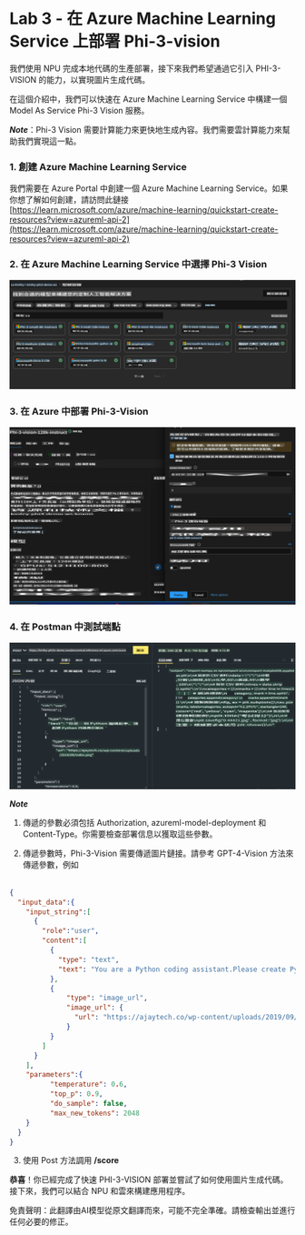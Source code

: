 # **Lab 3 - 在 Azure Machine Learning Service 上部署 Phi-3-vision**

我們使用 NPU 完成本地代碼的生產部署，接下來我們希望通過它引入 PHI-3-VISION 的能力，以實現圖片生成代碼。

在這個介紹中，我們可以快速在 Azure Machine Learning Service 中構建一個 Model As Service Phi-3 Vision 服務。

***Note***：Phi-3 Vision 需要計算能力來更快地生成內容。我們需要雲計算能力來幫助我們實現這一點。


### **1. 創建 Azure Machine Learning Service**

我們需要在 Azure Portal 中創建一個 Azure Machine Learning Service。如果你想了解如何創建，請訪問此鏈接 [https://learn.microsoft.com/azure/machine-learning/quickstart-create-resources?view=azureml-api-2](https://learn.microsoft.com/azure/machine-learning/quickstart-create-resources?view=azureml-api-2)


### **2. 在 Azure Machine Learning Service 中選擇 Phi-3 Vision**

![Catalog](../../../../../../../translated_images/vison_catalog.bad341c95280549cb1408f9d387dbaf819f8c25868eaa0fb699ea71e3da7e842.tw.png)


### **3. 在 Azure 中部署 Phi-3-Vision**

![Deploy](../../../../../../../translated_images/vision_deploy.a16e2cb64056d25adfe9e984f0d53e6435a44a05cf3239375c86d490e9789259.tw.png)


### **4. 在 Postman 中測試端點**

![Test](../../../../../../../translated_images/vision_test.31b672d213c01eb2353c25eeffeb7f20fa0a1bc3036fb3d4f5c9c8a077c609cd.tw.png)


***Note***

1. 傳遞的參數必須包括 Authorization, azureml-model-deployment 和 Content-Type。你需要檢查部署信息以獲取這些參數。

2. 傳遞參數時，Phi-3-Vision 需要傳遞圖片鏈接。請參考 GPT-4-Vision 方法來傳遞參數，例如

```json

{
  "input_data":{
    "input_string":[
      {
        "role":"user",
        "content":[ 
          {
            "type": "text",
            "text": "You are a Python coding assistant.Please create Python code for image "
          },
          {
              "type": "image_url",
              "image_url": {
                "url": "https://ajaytech.co/wp-content/uploads/2019/09/index.png"
              }
          }
        ]
      }
    ],
    "parameters":{
          "temperature": 0.6,
          "top_p": 0.9,
          "do_sample": false,
          "max_new_tokens": 2048
    }
  }
}

```

3. 使用 Post 方法調用 **/score**

**恭喜**！你已經完成了快速 PHI-3-VISION 部署並嘗試了如何使用圖片生成代碼。接下來，我們可以結合 NPU 和雲來構建應用程序。

免責聲明：此翻譯由AI模型從原文翻譯而來，可能不完全準確。請檢查輸出並進行任何必要的修正。